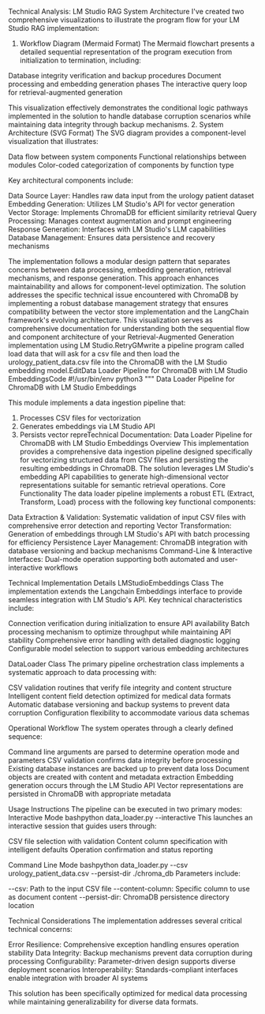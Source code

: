 Technical Analysis: LM Studio RAG System Architecture
I've created two comprehensive visualizations to illustrate the program flow for your LM Studio RAG implementation:

1. Workflow Diagram (Mermaid Format)
The Mermaid flowchart presents a detailed sequential representation of the program execution from initialization to termination, including:

Database integrity verification and backup procedures
Document processing and embedding generation phases
The interactive query loop for retrieval-augmented generation

This visualization effectively demonstrates the conditional logic pathways implemented in the solution to handle database corruption scenarios while maintaining data integrity through backup mechanisms.
2. System Architecture (SVG Format)
The SVG diagram provides a component-level visualization that illustrates:

Data flow between system components
Functional relationships between modules
Color-coded categorization of components by function type

Key architectural components include:

Data Source Layer: Handles raw data input from the urology patient dataset
Embedding Generation: Utilizes LM Studio's API for vector generation
Vector Storage: Implements ChromaDB for efficient similarity retrieval
Query Processing: Manages context augmentation and prompt engineering
Response Generation: Interfaces with LM Studio's LLM capabilities
Database Management: Ensures data persistence and recovery mechanisms

The implementation follows a modular design pattern that separates concerns between data processing, embedding generation, retrieval mechanisms, and response generation. This approach enhances maintainability and allows for component-level optimization.
The solution addresses the specific technical issue encountered with ChromaDB by implementing a robust database management strategy that ensures compatibility between the vector store implementation and the LangChain framework's evolving architecture.
This visualization serves as comprehensive documentation for understanding both the sequential flow and component architecture of your Retrieval-Augmented Generation implementation using LM Studio.RetryGMwrite a pipeline program called load data that will ask for a csv file and then load the  urology_patient_data.csv file into the ChromaDB with the LM Studio embedding model.EditData Loader Pipeline for ChromaDB with LM Studio EmbeddingsCode #!/usr/bin/env python3
"""
Data Loader Pipeline for ChromaDB with LM Studio Embeddings

This module implements a data ingestion pipeline that:

1. Processes CSV files for vectorization
2. Generates embeddings via LM Studio API
3. Persists vector repreTechnical Documentation: Data Loader Pipeline for ChromaDB with LM Studio Embeddings
Overview
This implementation provides a comprehensive data ingestion pipeline designed specifically for vectorizing structured data from CSV files and persisting the resulting embeddings in ChromaDB. The solution leverages LM Studio's embedding API capabilities to generate high-dimensional vector representations suitable for semantic retrieval operations.
Core Functionality
The data loader pipeline implements a robust ETL (Extract, Transform, Load) process with the following key functional components:

Data Extraction & Validation: Systematic validation of input CSV files with comprehensive error detection and reporting
Vector Transformation: Generation of embeddings through LM Studio's API with batch processing for efficiency
Persistence Layer Management: ChromaDB integration with database versioning and backup mechanisms
Command-Line & Interactive Interfaces: Dual-mode operation supporting both automated and user-interactive workflows

Technical Implementation Details
LMStudioEmbeddings Class
The implementation extends the Langchain Embeddings interface to provide seamless integration with LM Studio's API. Key technical characteristics include:

Connection verification during initialization to ensure API availability
Batch processing mechanism to optimize throughput while maintaining API stability
Comprehensive error handling with detailed diagnostic logging
Configurable model selection to support various embedding architectures

DataLoader Class
The primary pipeline orchestration class implements a systematic approach to data processing with:

CSV validation routines that verify file integrity and content structure
Intelligent content field detection optimized for medical data formats
Automatic database versioning and backup systems to prevent data corruption
Configuration flexibility to accommodate various data schemas

Operational Workflow
The system operates through a clearly defined sequence:

Command line arguments are parsed to determine operation mode and parameters
CSV validation confirms data integrity before processing
Existing database instances are backed up to prevent data loss
Document objects are created with content and metadata extraction
Embedding generation occurs through the LM Studio API
Vector representations are persisted in ChromaDB with appropriate metadata

Usage Instructions
The pipeline can be executed in two primary modes:
Interactive Mode
bashpython data_loader.py --interactive
This launches an interactive session that guides users through:

CSV file selection with validation
Content column specification with intelligent defaults
Operation confirmation and status reporting

Command Line Mode
bashpython data_loader.py --csv urology_patient_data.csv --persist-dir ./chroma_db
Parameters include:

--csv: Path to the input CSV file
--content-column: Specific column to use as document content
--persist-dir: ChromaDB persistence directory location

Technical Considerations
The implementation addresses several critical technical concerns:

Error Resilience: Comprehensive exception handling ensures operation stability
Data Integrity: Backup mechanisms prevent data corruption during processing
Configurability: Parameter-driven design supports diverse deployment scenarios
Interoperability: Standards-compliant interfaces enable integration with broader AI systems

This solution has been specifically optimized for medical data processing while maintaining generalizability for diverse data formats.
